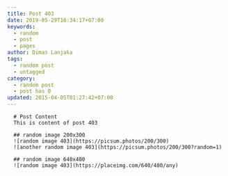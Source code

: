 ```yaml
---
title: Post 403
date: 2019-05-29T16:34:17+07:00
keywords:
  - random
  - post
  - pages
author: Dimas Lanjaka
tags:
  - random post
  - untagged
category:
  - random post
  - post has 0
updated: 2015-04-05T01:27:42+07:00
---
```


      # Post Content
      This is content of post 403

      ## random image 200x300
      ![random image 403](https://picsum.photos/200/300)
      ![another random image 403](https://picsum.photos/200/300?random=1)

      ## random image 640x480
      ![random image 403](https://placeimg.com/640/480/any)
      